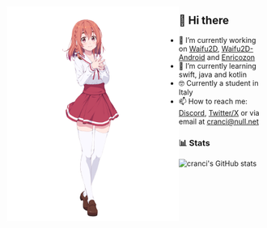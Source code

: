 <a href="https://twitter.com/kanokari_anime"><img align="left" src="sumi.png" alt="Sumi-chan"  width="340px"></a>

## :wave: Hi there

- :telescope: I’m currently working on [Waifu2D](https://github.com/cranci1/waifu2D/), [Waifu2D-Android](https://github.com/cranci1/waifu2D-android) and [Enricozon](https://github.com/Enricozon-Team/enricozon) 
- :seedling: I’m currently learning swift, java and kotlin
- 🤓 Currently a student in Italy
- :mailbox: How to reach me: [Discord](https://discord.com/users/908762694096654397), [Twitter/X](https://twitter.com/cranci_) or via email at [cranci@null.net](mailto:cranci@null.net)

### :bar_chart: Stats
<a align="right">![cranci's GitHub stats](https://github-readme-stats.vercel.app/api?username=cranci1&show_icons=true&theme=dark)</a>
